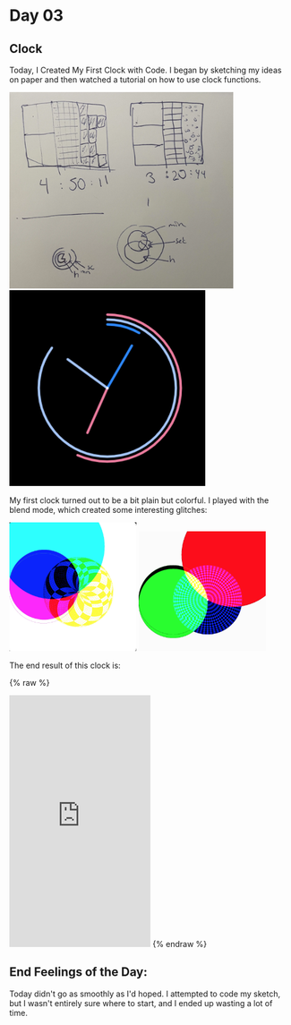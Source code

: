 # Day 03

## Clock

Today, I Created My First Clock with Code.
I began by sketching my ideas on paper and then watched a tutorial on how to use clock functions.

<img src="content/day01/Day3/sketchDay4.webp" alt="drawing" width="400"/>
<img src="content/day01/Day3/myClock.gif" alt="drawing" width="350"/>

My first clock turned out to be a bit plain but colorful. I played with the blend mode, which created some interesting glitches:

<img src="content/day01/Day3/glich1.png" alt="drawing" width="45%"/>
<img src="content/day01/Day3/glich2.png" alt="drawing" width="45%"/>

The end result of this clock is:

{% raw %}
<iframe src="https://editor.p5js.org/PerlaH/full/mZvKfVr7a" width="50%" height="450" frameborder="no"></iframe>
{% endraw %}

## End Feelings of the Day:

Today didn't go as smoothly as I'd hoped. I attempted to code my sketch, but I wasn't entirely sure where to start, and I ended up wasting a lot of time.
